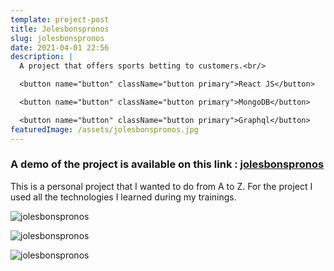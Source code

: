 ```yaml
---
template: project-post
title: Jolesbonspronos
slug: jolesbonspronos
date: 2021-04-01 22:56
description: |
  A project that offers sports betting to customers.<br/>

  <button name="button" className="button primary">React JS</button>

  <button name="button" className="button primary">MongoDB</button>

  <button name="button" className="button primary">Graphql</button>
featuredImage: /assets/jolesbonspronos.jpg
---
```


### A demo of the project is available on this link : [jolesbonspronos](https://deploy-preview-4--jolesbonspronos.netlify.app/)

This is a personal project that I wanted to do from A to Z. For the project I used all the technologies I learned during my trainings.

<div class="kg-width-full">

![jolesbonspronos](/assets/jolesbonspronos-1.jpg)

</div>

<div class="kg-width-full">

![jolesbonspronos](/assets/jolesbonspronos-3.jpg)

</div>

![jolesbonspronos](/assets/jolesbonspronos-2.jpg)
